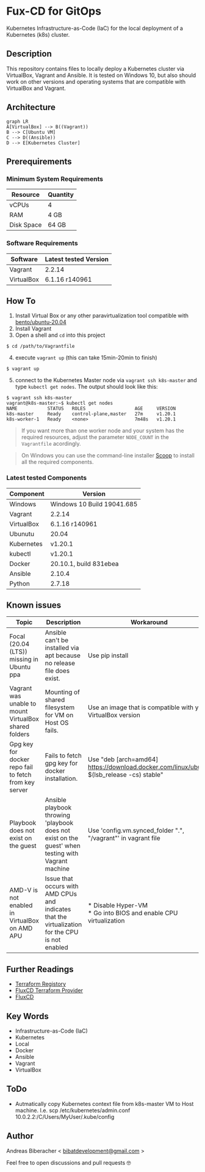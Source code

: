 # Fux-CD for GitOps
Kubernetes Infrastructure-as-Code (IaC) for the local deployment of a Kubernetes (k8s) cluster.

## Description
This repository contains files to locally deploy a Kubernetes cluster via VirtualBox, Vagrant and Ansible. It is tested on Windows 10, but also should work on other versions and operating systems that are compatible with VirtualBox and Vagrant.

## Architecture

```mermaid
graph LR
A[VirtualBox] --> B((Vagrant))
B --> C[Ubuntu VM]
C --> D((Ansible))
D --> E[Kubernetes Cluster]
```

## Prerequirements

### Minimum System Requirements
| Resource | Quantity  |
|--|--|
| vCPUs | 4 |
| RAM | 4 GB |
| Disk Space | 64 GB |

### Software Requirements
| Software | Latest tested Version |
|--|--|
| Vagrant | 2.2.14 |
| VirtualBox | 6.1.16 r140961 |

## How To
1. Install Virtual Box or any other paravirtualization tool compatible with [bento/ubuntu-20.04]( https://app.vagrantup.com/bento/boxes/ubuntu-20.04 )
2. Install Vagrant
3. Open a shell and `cd` into this project
```
$ cd /path/to/Vagrantfile
```
4. execute `vagrant up` (this can take 15min-20min to finish)
```
$ vagrant up
```
5. connect to the Kubernetes Master node via `vagrant ssh k8s-master` and type `kubectl get nodes`. The output should look like this:
```
$ vagrant ssh k8s-master
vagrant@k8s-master:~$ kubectl get nodes
NAME           STATUS   ROLES                  AGE     VERSION
k8s-master     Ready    control-plane,master   27m     v1.20.1
k8s-worker-1   Ready    <none>                 7m48s   v1.20.1
```


> If you want more than one worker node and your system has the required resources, adjust the parameter `NODE_COUNT` in the `Vagrantfile` acordingly.

> On Windows you can use the command-line installer [Scoop]( https://scoop.sh ) to install all the required components.

 

### Latest tested Components

| Component | Version  |
|--|--|
| Windows | Windows 10 Build 19041.685 |
| Vagrant | 2.2.14 |
| VirtualBox | 6.1.16 r140961 |
| Ubunutu | 20.04 |
| Kubernetes | v1.20.1 |
| kubectl | v1.20.1 |
| Docker |  20.10.1, build 831ebea|
| Ansible | 2.10.4 |
| Python | 2.7.18 |


## Known issues
| Topic | Description  | Workaround | Related Articles  |
|--|--|--|--|
| Focal (20.04 (LTS)) missing in Ubuntu ppa | Ansible can't be installed via apt because no release file does exist. | Use pip install | [Ansible#68645]( https://github.com/ansible/ansible/issues/68645 ) |
| Vagrant was unable to mount VirtualBox shared folders | Mounting of shared filesystem for VM on Host OS fails.  | Use an image that is compatible with your VirtualBox version | [Vagrant#11506]( https://github.com/hashicorp/vagrant/issues/11506 ) |
| Gpg key for docker repo fail to fetch from key server | Fails to fetch gpg key for docker installation.  | Use "deb [arch=amd64] https://download.docker.com/linux/ubuntu $(lsb_release -cs) stable" | [Moby#20022]( https://github.com/moby/moby/issues/20022 ) |
| Playbook does not exist on the guest| Ansible playbook throwing 'playbook does not exist on the guest' when testing with Vagrant machine | Use 'config.vm.synced_folder ".", "/vagrant"' in vagrant file | [vm.synced_folder]( https://www.vagrantup.com/docs/synced-folders/basic_usage.html ) |
| AMD-V is not enabled in VirtualBox on AMD APU | Issue that occurs with AMD CPUs and indicates that the virtualization for the CPU is not enabled | * Disable Hyper-VM <br> * Go into BIOS and enable CPU virtualization | [Askubuntu#118006]( https://askubuntu.com/questions/118006/amd-v-is-not-enabled-in-virtualbox-on-amd-apu ) |


## Further Readings
* [Terraform Registory]( https://registry.terraform.io/providers/fluxcd/flux/latest/docs  )
* [FluxCD Terraform Provider]( https://github.com/fluxcd/terraform-provider-flux )
* [FluxCD]( https://fluxcd.io )


## Key Words
* Infrastructure-as-Code (IaC)
* Kubernetes
* Local
* Docker
* Ansible
* Vagrant
* VirtualBox

## ToDo
* Autmatically copy Kubernetes context file from k8s-master VM to Host machine. I.e. scp /etc/kubernetes/admin.conf 10.0.2.2:/C/Users/MyUser/.kube/config

## Author
Andreas Biberacher < bibatdevelopment@gmail.com >

Feel free to open discussions and pull requests :nerd_face:

